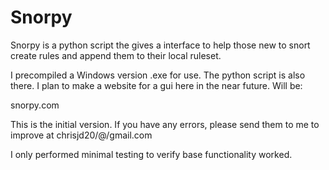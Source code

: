 # Snorpy
Snorpy is a python script the gives a interface to help those new to snort create rules and append them to their local ruleset.


I precompiled a Windows version .exe for use. The python script is also there. I plan to make a website for a gui here in the near future. Will be:

snorpy.com


This is the initial version. If you have any errors, please send them to me to improve at chrisjd20/@/gmail.com

I only performed minimal testing to verify base functionality worked.
